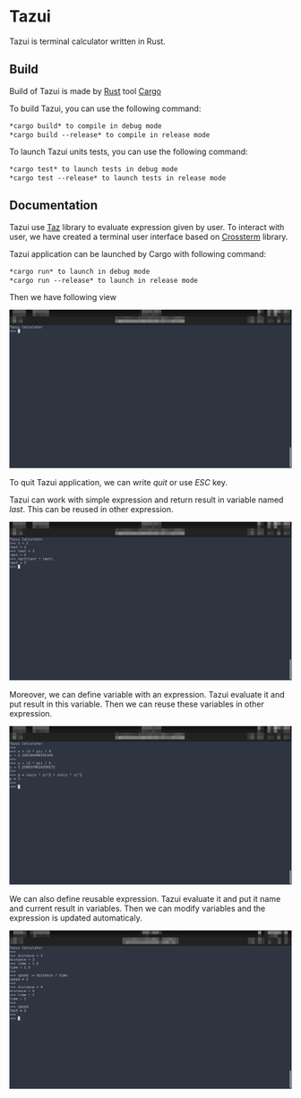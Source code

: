 # Tazui
Tazui is terminal calculator written in Rust.

## Build
Build of Tazui is made by [Rust](https://www.rust-lang.org/) tool [Cargo](https://doc.rust-lang.org/cargo/)

To build Tazui, you can use the following command:

	*cargo build* to compile in debug mode
	*cargo build --release* to compile in release mode

To launch Tazui units tests, you can use the following command:

	*cargo test* to launch tests in debug mode
	*cargo test --release* to launch tests in release mode

## Documentation
Tazui use [Taz]("https://github.com/BaGoA/Taz") library to evaluate expression given by user. To interact with user, we have created a terminal user interface based on [Crossterm]("https://github.com/crossterm-rs/crossterm") library. 

Tazui application can be launched by Cargo with following command:

	*cargo run* to launch in debug mode
	*cargo run --release* to launch in release mode

Then we have following view

![](doc/tazui-start.png)

To quit Tazui application, we can write *quit* or use *ESC* key.

Tazui can work with simple expression and return result in variable named *last*. This can be reused in other expression.

![](doc/tazui-simple-usage.png)

Moreover, we can define variable with an expression. Tazui evaluate it and put result in this variable. Then we can reuse these variables in other expression.

![](doc/tazui-use-variables.png)

We can also define reusable expression. Tazui evaluate it and put it name and current result in variables. Then we can modify variables and the expression is updated automaticaly.

![](doc/tazui-use-expressions.png)
